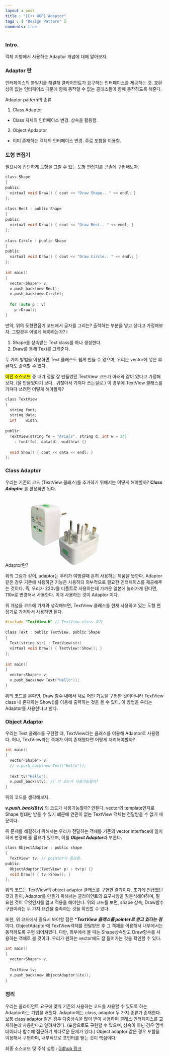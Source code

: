 ```yaml
---
layout : post
title : "[C++ OOP] Adaptor" 
tags : [ "Design Pattern" ]
comments: true
---
```

### Intro.
객체 지향에서 사용하는 Adaptor 개념에 대해 알아보자.

### Adaptor 란
인터페이스의 불일치를 해결해 클라이언트가 요구하는 인터페이스를 제공하는 것.
호환성이 없는 인터페이스 때문에 함께 동작할 수 없는 클래스들이 함께 동작하도록 해준다.

Adaptor pattern의 종류
1. Class Adaptor
  - Class 자체의 인터페이스 변경. 상속을 활용함.

2. Object Apdaptor
  - 이미 존재하는 객체의 인터페이스 변경. 주로 포함을 이용함.

### 도형 편집기
필요시에 간단하게 도형을 그릴 수 있는 도형 편집기를 콘솔에 구현해보자.

```c
class Shape
{
public:
  virtual void Draw() { cout << "Draw Shape.. " << endl; }
};

class Rect : public Shape
{
public:
  virtual void Draw() { cout << "Draw Rect.. " << endl; }
};

class Circle : public Shape
{
public:
  virtual void Draw() { cout << "Draw Circle.. " << endl; }
};

int main()
{
  vector<Shape*> v;
  v.push_back(new Rect);
  v.push_back(new Circle);

  for (auto p : v)
    p->Draw();
}
```

만약, 위의 도형편집기 코드에서 글자를 그리는? 출력하는 부분을 넣고 싶다고 가정해보자. 그럴경우 어떻게 해야하는가?
i
1. Shape를 상속받는 Text class를 하나 생성한다.
2. Draw를 통해 Text를 그려준다.

두 가지 방법을 이용하면 Text 클래스도 쉽게 만들 수 있으며, 우리는 vector에 넣은 후 글자도 출력할 수 있다.

<mark>이전 소스코드</mark> 중 내가 정말 잘 만들었던 TextView 코드가 아래와 같이 있다고 가정해보자. (잘 만들었다기 보다.. 귀찮아서 가져다 쓰는걸로.) 이 경우에 TextView 클래스를 가져다 쓰려면 어떻게 해야할까?

```c
class TextView
{
  string font;
  string data;
  int    width;

public:
  TextView(string fo = "Arials", string d, int w = 24) 
    : font(fo), data(d), width(w) {}

  void Show() { cout << data << endl; }
};
```

### Class Adaptor
우리는 기존의 코드 (TextView 클래스)를 추가하기 위해서는 어떻게 해야할까? ***Class Adaptor*** 를 활용하면 된다.

Adaptor란?
![adaptor](../images/adaptor.jpeg)

위의 그림과 같이, adaptor는 우리가 여행갈때 흔히 사용하는 제품을 뜻한다. Adaptor 같은 경우 기존에 사용하던 기능은 사용하되 외부적으로 필요한 인터페이스를 제공해주는 것이다. 즉, 우리가 220v를 디폴트로 사용하는데 가까운 일본에 놀러가게 된다면, 110v로 변경해서 사용한다. 이때 사용하는 것이 Adaptor 이다.

위 개념을 코드에 가져와 생각해보면, TextView 클래스를 현재 사용하고 있는 도형 편집기로 가져와서 사용하면 된다.

```c
#include "TextView.h" // TextView class 추가

class Text : public TextView, public Shape
{
  Text(string str) : TextView(str)
  virtual void Draw() { TextView::Show(); }
};

int main()
{
  vector<Shape*> v;
  v.push_back(new Text("Hello"));
}
```

위의 코드를 본다면, Draw 함수 내에서 새로 어떤 기능을 구현한 것이아니라 TextView class 내 존재하는 Show()를 이용해 출력하는 것을 볼 수 있다. 이 방법을 우리는 Adaptor를 사용한다고 한다.

### Object Adaptor
우리는 Text 클래스를 구현할 떄, TextView라는 클래스를 이용해 Adaptor로 사용했다.
허나, TextView라는 객체가 이미 존재했다면 어떻게 처리해야할까?

```c
int main()
{
  vector<Shape*> v;
  // v.push_back(new Text("Hello"));

  Text tv("Hello");
  v.push_back(&tv); // 이 코드가 사용가능할까?
}
```

위의 코드를 생각해보자.

***v.push_back(&tv)*** 의 코드가 사용가능할까? 안된다. vector의 template인자로 Shape 형태만 받을 수 있기 떄문에 연관이 없는 TextView 객체는 전달받을 수 없기 때문이다.

위 문제를 해결하기 위해서는 우리가 전달하는 객체를 기존의 vector interface에 일치하게 변경해 줄 필요가 있으며, 이를 ***Object Adaptor***라 부른다.

```c
class ObjectAdaptor : public shape
{
  TextView* tv; // pointer가 중요함.
public:
  ObjectAdaptor(TextView* p) : tv(p) {}
  void Draw() { tv->Show(); }
};
```

위의 코드는 TextView의 object adaptor 클래스를 구현한 결과이다. 초기에 언급했던 것과 같이, Adaptor를 만들기 위해서는 클라이언트의 요구사항을 잘분석해야하며, 필요한 것이 무엇인지를 알고 적용을 해야한다. 위의 코드를 보면, shape 상속, Draw함수 구현이라는 두 가지 요건을 충족하는 것을 확인할 수 있다.

또한, 위 코드에서 중요시 봐야할 점은 ****TextView 클래스를 pointer로 받고 있다는 점***이다. ObjectAdaptor에 TextView객체를 전달받은 후 그 객체를 이용해서 내부에서는 동작하도록 구현 되어져있다. 다만, 외부에서 볼 때는 Shape상속받고 Draw함수를 사용하는 객체로 볼 것이다. 우리가 원하는 vector에도 잘 들어가는 것을 확인할 수 있다.

```c
int main()
{
  vector<Shape*> v;

  TextView tv;
  v.push_back(new ObjectAdaptor(&tv));
}
```

### 정리
우리는 클라이언트 요구에 맞춰 기존의 사용하는 코드를 사용할 수 있도록 하는 Adaptor라는 기법을 배웠다. Adaptor에는 class, adaptor 두 가지 종류가 존재한다. 보통 class adaptor 같은 경우 다중상속을 많이 받아 사용하며 클래스 인터페이스를 교체하는데 사용한다고 알려져있다. (포함으로도 구현할 수 있으며, 상속이 아닌 경우 멤버 데이터나 함수에 접근하기 까다로운 문제가 있다.) Object adaptor 같은 경우 포함을 이용해서 구현하며, 내부적으로 포인터를 받는 것이 핵심이다.

최종 소스코드 및 주석 설명 : [Github 링크](https://github.com/nerdooit/code_practice/blob/master/Lecture/Design_Pattern/adaptor2.cc)

